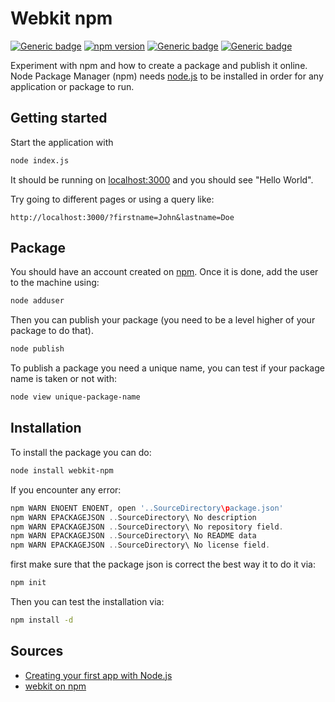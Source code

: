 # Webkit npm

 [![Generic badge](https://img.shields.io/badge/github-webkit-blue.svg)](https://github.com/Sylhare/webkit)
 [![npm version](https://badge.fury.io/js/webkit-npm.svg)](https://badge.fury.io/js/webkit-npm) [![Generic badge](https://img.shields.io/badge/build-passing-green.svg)](https://github.com/Sylhare/webkit) [![Generic badge](https://img.shields.io/badge/maintainability-A-green.svg)](https://github.com/Sylhare/webkit)

Experiment with npm and how to create a package and publish it online. Node Package Manager (npm) needs [node.js](https://nodejs.org/en/) to be installed in order for any application or package to run.

## Getting started

Start the application with
```bash
node index.js
```

It should be running on [localhost:3000](http://localhost:3000/) and you should see "Hello World".

Try going to different pages or using a query like:
```
http://localhost:3000/?firstname=John&lastname=Doe
```

## Package

You should have an account created on [npm](https://www.npmjs.com/). Once it is done, add the user to the machine using:
```bash
node adduser
```

Then you can publish your package (you need to be a level higher of your package to do that).
```bash
node publish
```

To publish a package you need a unique name, you can test if your package name is taken or not with:
```bash
node view unique-package-name
```

## Installation

To install the package you can do:
```bash
node install webkit-npm
```

If you encounter any error:
```groovy
npm WARN ENOENT ENOENT, open '..SourceDirectory\package.json'
npm WARN EPACKAGEJSON ..SourceDirectory\ No description
npm WARN EPACKAGEJSON ..SourceDirectory\ No repository field.
npm WARN EPACKAGEJSON ..SourceDirectory\ No README data
npm WARN EPACKAGEJSON ..SourceDirectory\ No license field.
```

first make sure that the package json is correct the best way it to do it via:
```bash
npm init
```

Then you can test the installation via:
```bash
npm install -d
```

## Sources

- [Creating your first app with Node.js](https://openclassrooms.com/courses/ultra-fast-applications-using-node-js/creating-your-first-app-with-node-js)
- [webkit on npm](https://www.npmjs.com/package/webkit-npm)